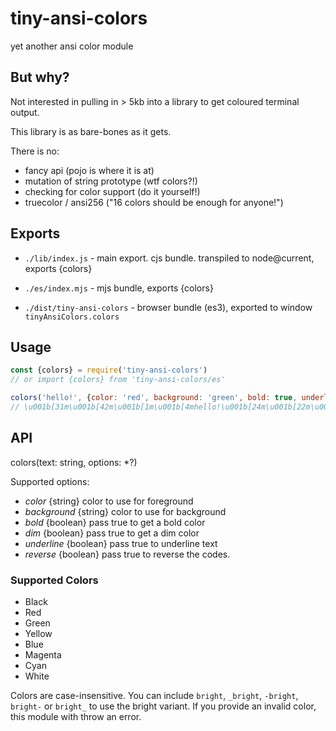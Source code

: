 # tiny-ansi-colors

yet another ansi color module

## But why?

Not interested in pulling in > 5kb into a library to get coloured terminal output.

This library is as bare-bones as it gets.

There is no:
* fancy api (pojo is where it is at)
* mutation of string prototype (wtf colors?!)
* checking for color support (do it yourself!)
* truecolor / ansi256 ("16 colors should be enough for anyone!")

## Exports

* `./lib/index.js` - main export. cjs bundle. transpiled to node@current, exports {colors}

* `./es/index.mjs` - mjs bundle, exports {colors}

* `./dist/tiny-ansi-colors` - browser bundle (es3), exported to window `tinyAnsiColors.colors`

## Usage

```js
const {colors} = require('tiny-ansi-colors')
// or import {colors} from 'tiny-ansi-colors/es'

colors('hello!', {color: 'red', background: 'green', bold: true, underline: true})
// \u001b[31m\u001b[42m\u001b[1m\u001b[4mhello!\u001b[24m\u001b[22m\u001b[49m\u001b[39m
```

## API

colors(text: string, options: *?)

Supported options:

* _color_ {string} color to use for foreground
* _background_ {string} color to use for background
* _bold_ {boolean} pass true to get a bold color
* _dim_ {boolean} pass true to get a dim color
* _underline_ {boolean} pass true to underline text
* _reverse_ {boolean} pass true to reverse the codes.

### Supported Colors

 * Black
 * Red
 * Green
 * Yellow
 * Blue
 * Magenta
 * Cyan
 * White

Colors are case-insensitive. You can include `bright`, `_bright`, `-bright`, `bright-` or `bright_` to use the bright variant.  If you provide an invalid color, this module with throw an error.
